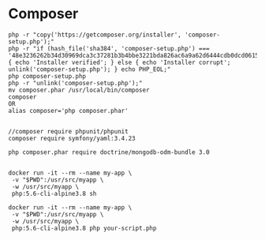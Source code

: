 
# Composer

	php -r "copy('https://getcomposer.org/installer', 'composer-setup.php');"
	php -r "if (hash_file('sha384', 'composer-setup.php') === '48e3236262b34d30969dca3c37281b3b4bbe3221bda826ac6a9a62d6444cdb0dcd0615698a5cbe587c3f0fe57a54d8f5') { echo 'Installer verified'; } else { echo 'Installer corrupt'; unlink('composer-setup.php'); } echo PHP_EOL;"
	php composer-setup.php
	php -r "unlink('composer-setup.php');"
	mv composer.phar /usr/local/bin/composer
	composer
	OR
	alias composer='php composer.phar'


	//composer require phpunit/phpunit
	composer require symfony/yaml:3.4.23

	php composer.phar require doctrine/mongodb-odm-bundle 3.0


	docker run -it --rm --name my-app \
	 -v "$PWD":/usr/src/myapp \
	 -w /usr/src/myapp \
	 php:5.6-cli-alpine3.8 sh

	docker run -it --rm --name my-app \
	 -v "$PWD":/usr/src/myapp \
	 -w /usr/src/myapp \
	 php:5.6-cli-alpine3.8 php your-script.php


<?php
require "vendor/autoload.php";

$input = file_get_contents("test.yaml");
$result = \Symfony\Component\Yaml\Yaml::parse($input);
var_dump($result);


